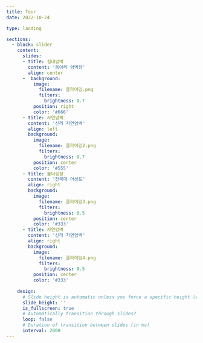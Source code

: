 ```yaml
---
title: Tour
date: 2022-10-24

type: landing

sections:
  - block: slider
    content:
      slides:
      - title: 실내암벽
        content: '동아리 암벽장'
        align: center
      -  background:
          image:
            filename: 클라이밍.png
            filters:
              brightness: 0.7
          position: right
          color: '#666'
      - title: 자연암벽
        content: '신리 자연암벽'
        align: left
        background:
          image:
            filename: 클라이밍2.png
            filters:
              brightness: 0.7
          position: center
          color: '#555'
      - title: 볼더링장
        content: '전북대 어센트'
        align: right
        background:
          image:
            filename: 클라이밍3.png
            filters:
              brightness: 0.5
          position: center
          color: '#333'
      - title: 자연암벽
        content: '신리 자연암벽'
        align: right
        background:
          image:
            filename: 클라이밍4.png
            filters:
              brightness: 0.5
          position: center
          color: '#333'
        
    design:
      # Slide height is automatic unless you force a specific height (e.g. '400px')
      slide_height: ''
      is_fullscreen: true
      # Automatically transition through slides?
      loop: false
      # Duration of transition between slides (in ms)
      interval: 2000
---
```

